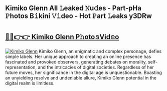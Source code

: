 ## Kimiko Glenn All 𝙻eaked 𝙽u𝚍es - Part-pHa 𝙿hotos B𝚒kini 𝚅𝚒deo - Hot 𝙿art 𝙻eaks y3DRw

# <h2><a href="http://ld46nui.urlbe.top/?page=Kimiko+Glenn">🔗🔗👉👉 Kimiko Glenn P𝚑oto𝚜Vid𝚎o</a></h2>

[![Kimiko Glenn](https://i.imgur.com/eBuTRDB.gif)](http://ld46nui.urlbe.top/?page=Kimiko+Glenn)
Kimiko Glenn, an enigmatic and complex personage, defies simple labels. Her unique approach to creating an online presence has fascinated and provoked observers, generating debates on morality, self-representation, and the intricacies of digital societies. Regardless of her future moves, her significance in the digital age is unquestionable. Boasting an unyielding resolve and undeniable allure, Kimiko Glenn potential in the digital realm is limitless.
